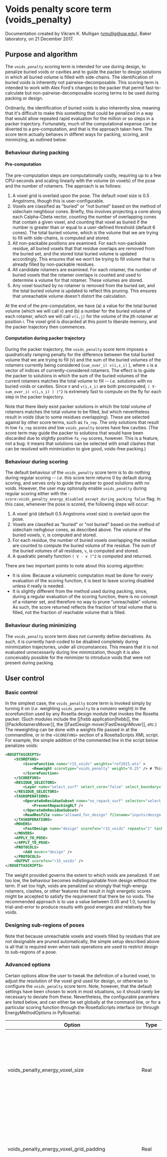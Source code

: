 # Voids penalty score term (voids\_penalty)
Documentation created by Vikram K. Mulligan (vmullig@uw.edu), Baker laboratory, on 21 December 2017.

## Purpose and algorithm

The ```voids_penalty``` scoring term is intended for use during design, to penalize buried voids or cavities and to guide the packer to design solutions in which all buried volume is filled with side-chains.  The identification of buried voids is inherently not pairwise-decomposable.  This scoring term is intended to work with Alex Ford's changes to the packer that permit fast-to-calculate but non-pairwise-decomposable scoring terms to be used during packing or design.

Ordinarily, the identification of buried voids is also inherently slow, meaning that it's difficult to make this something that could be penalized in a way that would allow repeated rapid evaluation for the million or so steps in a packer trajectory.  Fortunately, much of the computational expense can be diverted to a pre-computation, and that is the approach taken here.  The score term actually behaves in differet ways for packing, scoring, and minimizing, as outlined below:

### Behaviour during packing

#### Pre-computation

The pre-computation steps are computationally costly, requiring up to a few CPU-seconds and scaling linearly with the volume (in voxels) of the pose and the number of rotamers.  The approach is as follows:

1.  A voxel grid is overlaid upon the pose.  The default voxel size is 0.5 Angstroms, though this is user-configurable.
2.  Voxels are classified as "buried" or "not buried" based on the method of sidechain neighbour cones.  Briefly, this involves projecting a cone along each Calpha-Cbeta vector, counting the number of overlapping cones that contain a given voxel, and counting that voxel as buried if the number is greater than or equal to a user-defined threshold (default 6 cones).  The total buried volume, which is the volume that we are trying to fill with side-chains, is computed and stored.
3.  All non-packable positions are examined.  For each non-packable residue, all buried voxels that that residue overlaps are removed from the buried set, and the stored total buried volume is updated accordingly.  This ensures that we won't be trying to fill volume that is already filled by non-packable residues.
4.  All candidate rotamers are examined.  For each rotamer, the number of buried voxels that the rotamer overlaps is counted and used to determine a volume for that rotamer.  These volumes are stored.
5.  Any voxel touched by no rotamer is removed from the buried set, and the total buried volume is updated to reflect this pruning.  This ensures that unreachable volume doesn't distort the calculation.

At the end of the pre-computation, we have (a) a value for the total buried volume (which we will call ```V```) and (b) a number for the buried volume of each rotamer, which we will call ```v(i,j)``` for the volume of the jth rotamer at position i.  The voxel grid is discarded at this point to liberate memory, and the packer trajectory then commences.

#### Computation during packer trajectory

During the packer trajectory, the ```voids_penalty``` score term imposes a quadratically ramping penalty for the difference between the total buried volume that we are trying to fill (```V```) and the sum of the buried volumes of the rotamers currently being considered (```sum_over_i( v(i,s_i)``` ), where ```s``` is a vector of indices of currently-considered rotamers.  The effect is to guide the packer to solutions in which the sum of the buried volumes of the current rotamers matches the total volume to fill -- _i.e._ solutions with no buried voids or cavities.  Since ```V``` and ```v(i,s_i)``` are both precomputed, ```( V-sum_over_i( v(i,s_i) ) )^2``` is extremely fast to compute on the fly for each step in the packer trajectory.

Note that there likely exist packer solutions in which the total volume of rotamers matches the total volume to be filled, but which nevertheless result in voids (due to some residues overlapping).  These are selected against by other score terms, such as ```fa_rep```.  The only solutions that result in low ```fa_rep``` scores _and_ low ```voids_penalty``` scores have few cavities.  (The score term may guide the packer to solutions that would have been discarded due to slightly positive ```fa_rep``` scores, however.  This is a feature, not a bug: it means that solutions can be selected with small clashes that can be resolved with minimization to give good, voids-free packing.)

### Behaviour during scoring

The default behaviour of the ```voids_penalty``` score term is to do nothing during regular scoring -- _i.e._ this score term returns 0 by default during scoring, and serves only to guide the packer to good solutions with no voids.  However, the user may optionally enable ```voids_penalty``` during regular scoring either with the ```-score:voids_penalty_energy_disabled_except_during_packing false``` flag.  In this case, whenever the pose is scored, the following steps will occur:

1.  A voxel grid (default 0.5 Angstroms voxel size) is overlaid upon the pose.
2.  Voxels are classifed as "buried" or "not buried" based on the method of sidechain neihgbour cones, as described above.  The volume of the buried voxels, ```V```, is computed and stored.
3.  For each residue, the number of buried voxels overlapping the residue are counted to compute the buried volume of the residue.  The sum of the buried volumes of all residues, ```v```, is computed and stored.
4.  A quadratic penalty function ```( V - v )^2``` is computed and returned.

There are two important points to note about this scoring algorithm:
* It is slow.  Because a volumetric computation must be done for _every_ evaluation of the scoring function, it is best to leave scoring disabled unless it really is needed.
* It is slightly different from the method used during packing, since, during a regular evaluation of the scoring function, there is no concept of a rotamer set, and therefore no way to prune "unreachable" volume.  As such, the score returned reflects the fraction of total volume that is filled, not the fraction of reachable volume that is filled.

### Behaviour during minimizing

The ```voids_penalty``` score term does not currently define derivatives.  As such, it is currently hard-coded to be disabled completely during minimization trajectories, under all circumstances.  This means that it is not evaluated unnecessarily during line minimization, though it is also conceivably possible for the minimizer to introduce voids that were not present during packing.

## User control

### Basic control

In the simplest case, the ```voids_penalty``` score term is invoked simply by turning it on (_i.e._ weighting ```voids_penalty``` to a nonzero weight) in the scorefunction used by any Rosetta design module that invokes the Rosetta packer.  (Such modules include the [[fixbb application|fixbb]], the [[PackRotamersMover]], the [[FastDesign mover|FastDesignMover]], _etc._)  The reweighting can be done with a weights file passed in at the commandline, or in the ```<SCOREFXNS>``` section of a RosettaScripts XML script.  For example, the simple addition of the commented line in the script below penalizes voids:

```xml
<ROSETTASCRIPTS>
	<SCOREFXNS>
		<ScoreFunction name="r15_voids" weights="ref2015.wts" >
			<Reweight scoretype="voids_penalty" weight="0.25" /> # This is the only line that must be added to convert this design script to one that penalizes voids during design.
		</ScoreFunction>
	</SCOREFXNS>
	<RESIDUE_SELECTORS>
		<Layer name="select_surf" select_core="false" select_boundary="false" select_surface="true" />
	</RESIDUE_SELECTORS>
	<TASKOPERATIONS>
		<OperateOnResidueSubset name="no_repack_surf" selector="select_surf" >
			<PreventRepackingRLT />
		</OperateOnResidueSubset>
		<ReadResfile name="allowed_for_design" filename="inputs/design.resfile" />
	</TASKOPERATIONS>
	<MOVERS>
		<FastDesign name="design" scorefxn="r15_voids" repeats="1" task_operations="no_repack_surf,allowed_for_design" />
	</MOVERS>
	<APPLY_TO_POSE>
	</APPLY_TO_POSE>
	<PROTOCOLS>
		<Add mover="design" />
	</PROTOCOLS>
	<OUTPUT scorefxn="r15_voids" />
</ROSETTASCRIPTS>

```

The weight provided governs the extent to which voids are penalized.  If set too low, the behaviour becomes indistinguishable from design without the term.  If set too high, voids are penalized so strongly that high-energy rotamers, clashes, or other features that result in high energetic scores might be accepted to satisfy the requirement that there be no voids.  The recommended approach is to use a value between 0.05 and 1.0, tuned by trial-and-error to produce results with good energies and relatively few voids.

### Designing sub-regions of poses

Note that because unreachable voxels and voxels filled by residues that are not designable are pruned automatically, the simple setup described above is all that is required even when task operations are used to restrict design to sub-regions of a pose.

### Advanced options

Certain options allow the user to tweak the definition of a buried voxel, to adjust the resolution of the voxel grid used for design, or otherwise to configure the ```voids_penalty``` score term.  Note, however, that the default settings have been chosen to work in most situations, so it should rarely be necessary to deviate from these.  Nevertheless, the configurable paramters are listed below, and can either be set globally at the command line, or for a particular scoring function through the RosettaScripts interface (or through EnergyMethodOptions in PyRosetta):

| Option | Type  | Description |
| ------ | ----- | ----------- |
| voids_penalty_energy_voxel_size                     | Real    | The size, in Angstroms, of the voxels used in the voxel grid for the ```voids_penalty``` energy.  Defaults to 0.5 A (a cube with a side of 0.5 Angstroms). |
| voids_penalty_energy_voxel_grid_padding             | Real    | This is the enlargement (on all sides) of the bounding box for the pose when setting up the voxel grid.  Defaults to 1.0 A padding on all sides. |
| voids_penalty_energy_containing_cones_cutoff        | Integer | The minimum number of cones projecting from side-chains in which a voxel must lie in order for that voxel to be considerd to be buried.  Defaults to 6 cones. |
| voids_penalty_energy_cone_dotproduct_cutoff         | Real    | The cutoff value for the dot product of a cone vector and a cone base-test point vector below which we declare the test point not to be within the cone.  Effectively, this is the cone width.  Lower values make broader cones.  Default 0.1.  Can range from 1.0 (infinitely thin cone) to -1.0 (full spherical volume), with 0.0 represeting all points on one side of the plane perpendicular to the cone vector. |
| voids_penalty_energy_cone_distance_cutoff           | Real    | The cutoff value for the distance from the cone base at which we are considered no longer to be within the cone.  Defaults to 8.0 Angstroms. |
| voids_penalty_energy_disabled_except_during_packing | Boolean | If true, then the ```voids_penalty``` term is only evaluated during packing (and not scoring or minimizing).  If false, then it is evaluated during packing and scoring (but not minimizing).  True by default.  Can be overridden for a particular ScoreFunction on a per-instance basis. |

The example RosettaScripts XML below shows how these options might be set for a particular scorefunction (rather than globally), within RosettaScripts.

```xml
<ROSETTASCRIPTS>
	<SCOREFXNS>
		<ScoreFunction name="r15_voids" weights="ref2015.wts" >
			<Reweight scoretype="voids_penalty" weight="0.25" />
			# The following settings are set ONLY for the r15_voids scorefunction, and will not affect other scorefunctions.
			<Set voids_penalty_energy_containing_cones_cutoff="5" />
			<Set voids_penalty_energy_cone_dotproduct_cutoff="0.05" />
			<Set voids_penalty_energy_cone_distance_cutoff="9.0" />
			<Set voids_penalty_energy_voxel_size="0.25" />
			<Set voids_penalty_energy_voxel_grid_padding="0.5" />
			<Set voids_penalty_energy_disabled_except_during_packing="false" />
		</ScoreFunction>
	</SCOREFXNS>
	<RESIDUE_SELECTORS>
		<Layer name="select_surf" select_core="false" select_boundary="false" select_surface="true" />
	</RESIDUE_SELECTORS>
	<TASKOPERATIONS>
		<OperateOnResidueSubset name="no_repack_surf" selector="select_surf" >
			<PreventRepackingRLT />
		</OperateOnResidueSubset>
		<ReadResfile name="allowed_for_design" filename="inputs/design.resfile" />
	</TASKOPERATIONS>
	<MOVERS>
		<FastDesign name="design" scorefxn="r15_voids" repeats="1" task_operations="no_repack_surf,allowed_for_design" />
	</MOVERS>
	<APPLY_TO_POSE>
	</APPLY_TO_POSE>
	<PROTOCOLS>
		<Add mover="design" />
	</PROTOCOLS>
	<OUTPUT scorefxn="r15_voids" />
</ROSETTASCRIPTS>

```


## Use with symmetry

TODO

## Organization of the code

TODO

##See Also

* [[Scoring explained]]
* [[Score functions and score types |score-types]]
* [[Adding a new energy method to Rosetta|new-energy-method]]
* [[AACompositionEnergy]]
* [[AARepeatEnergy]]
* [[HBNetEnergy]]
* [[NetChargeEnergy]]
